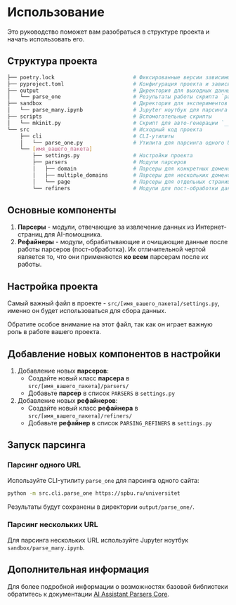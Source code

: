 # Использование

Это руководство поможет вам разобраться в структуре проекта и начать использовать его.

## Структура проекта

```bash
├── poetry.lock                         # Фиксированные версии зависимостей
├── pyproject.toml                      # Конфигурация проекта и зависимостей
├── output                              # Директория для выходных данных
│   └── parse_one                       # Результаты работы скрипта `parse_one`
├── sandbox                             # Директория для экспериментов и тестов
│   └── parse_many.ipynb                # Jupyter ноутбук для парсинга нескольких URL
├── scripts                             # Вспомогательные скрипты
│   └── mkinit.py                       # Скрипт для авто-генерации `__init__.py` файлов
└── src                                 # Исходный код проекта
    ├── cli                             # CLI-утилиты
    │   └── parse_one.py                # Утилита для парсинга одного URL
    └── [имя_вашего_пакета]
        ├── settings.py                 # Настройки проекта
        ├── parsers                     # Модули парсеров
        │   ├── domain                  # Парсеры для конкретных доменов
        │   ├── multiple_domains        # Парсеры для нескольких доменов
        │   └── page                    # Парсеры для отдельных страниц
        └── refiners                    # Модули для пост-обработки данных
```

## Основные компоненты

1. **Парсеры** - модули, отвечающие за извлечение данных из Интернет-страниц для AI-помощника.
2. **Рефайнеры** - модули, обрабатывающие и очищающие данные после работы парсеров (пост-обработка). 
Их отличительной чертой является то, что они применяются **ко всем** парсерам после их работы.

## Настройка проекта

Самый важный файл в проекте - `src/[имя_вашего_пакета]/settings.py`, именно он будет использоваться для сбора данных.

Обратите особое внимание на этот файл, так как он играет важную роль в работе вашего проекта.

## Добавление новых компонентов в настройки

1. Добавление новых **парсеров**:
   - Создайте новый класс **парсера** в `src/[имя_вашего_пакета]/parsers/`
   - Добавьте **парсер** в список `PARSERS` в `settings.py`
2. Добавление новых **рефайнеров**:
   - Создайте новый класс **рефайнера** в `src/[имя_вашего_пакета]/refiners/`
   - Добавьте **рефайнер** в список `PARSING_REFINERS` в `settings.py`


## Запуск парсинга

### Парсинг одного URL

Используйте CLI-утилиту `parse_one` для парсинга одного сайта:

```bash
python -m src.cli.parse_one https://spbu.ru/universitet
```

Результаты будут сохранены в директории `output/parse_one/`.

### Парсинг нескольких URL

Для парсинга нескольких URL используйте Jupyter ноутбук `sandbox/parse_many.ipynb`.


## Дополнительная информация

Для более подробной информации о возможностях базовой библиотеки обратитесь к документации [AI Assistant Parsers Core](https://github.com/GigaUniversity/ai_assistant_parsers_core).

```{include} _additional_resources.md
```
